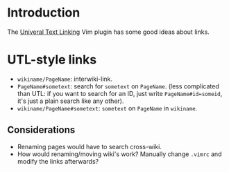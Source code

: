 # Introduction #

The [Univeral Text Linking](http://www.vim.org/scripts/script.php?script_id=293) Vim plugin has some good ideas about links.

# UTL-style links #

  * `wikiname/PageName`: interwiki-link.
  * `PageName#sometext`: search for `sometext` on `PageName`.  (less complicated than UTL: if you want to search for an ID, just write `PageName#id=someid`, it's just a plain search like any other).
  * `wikiname/PageName#sometext`: `sometext` on `PageName` in `wikiname`.

## Considerations ##

  * Renaming pages would have to search cross-wiki.
  * How would renaming/moving wiki's work? Manually change `.vimrc` and modify the links afterwards?